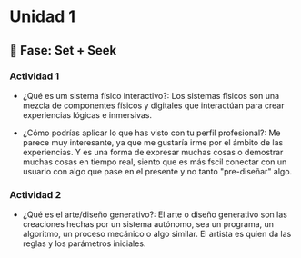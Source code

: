 # Unidad 1

## 🔎 Fase: Set + Seek

### Actividad 1

- ¿Qué es um sistema físico interactivo?: Los sistemas físicos son una mezcla de componentes físicos y digitales que interactúan para crear experiencias lógicas e inmersivas.
  
- ¿Cómo podrías aplicar lo que has visto con tu perfil profesional?: Me parece muy interesante, ya que me gustaría irme por el ámbito de las experiencias. Y es una forma de expresar muchas cosas o demostrar muchas cosas en tiempo real, siento que es más fscil conectar con un usuario con algo que pase en el presente y no tanto "pre-diseñar" algo.

### Actividad 2

- ¿Qué es el arte/diseño generativo?:  El arte o diseño generativo son las creaciones hechas por un sistema autónomo, sea un programa, un algoritmo, un proceso mecánico o algo similar. El artista es quien da las reglas y los parámetros iniciales.
  
